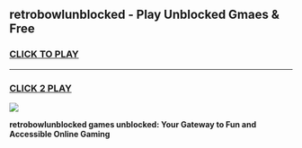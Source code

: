
## retrobowlunblocked - Play Unblocked Gmaes & Free
<h3>
<a href="https://news.freeplayer.one?title=retrobowlunblocked&ref=16F">CLICK TO PLAY</a></h3>
<hr>

<h3>
<a href="https://news.freeplayer.one?title=retrobowlunblocked&ref=16F">CLICK 2 PLAY</a>
  
</h3>

<a href="https://news.freeplayer.one?title=retrobowlunblocked&ref=16F/"><img src="https://clearcache.store/games.png"></a>


**retrobowlunblocked games unblocked: Your Gateway to Fun and Accessible Online Gaming**
